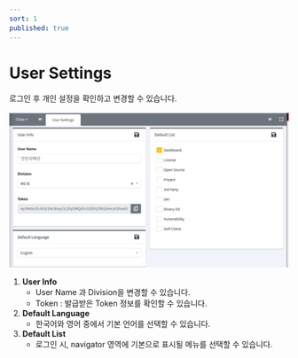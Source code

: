 ```yaml
---
sort: 1
published: true
---
```


# User Settings
로그인 후 개인 설정을 확인하고 변경할 수 있습니다.  
<br>
![User Settings](../images/etc/token/1.user_settings.png)

1. **User Info**
    - User Name 과 Division을 변경할 수 있습니다.
    - Token : 발급받은 Token 정보를 확인할 수 있습니다. 
2. **Default Language**
    - 한국어와 영어 중에서 기본 언어를 선택할 수 있습니다.
3. **Default List**
    - 로그인 시, navigator 영역에 기본으로 표시될 메뉴를 선택할 수 있습니다.